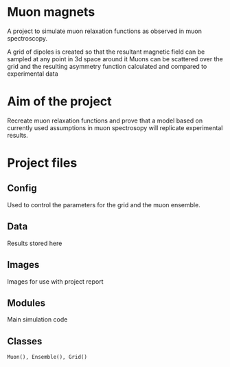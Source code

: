 # Muon magnets
A project to simulate muon relaxation functions as observed in muon spectroscopy.

A grid of dipoles is created so that the resultant magnetic field can be sampled at any point in 3d space around it
Muons can be scattered over the grid and the resulting asymmetry function calculated and compared to experimental data


# Aim of the project
Recreate muon relaxation functions and prove that a model based on currently used assumptions in muon spectrosopy will replicate experimental results.

# Project files

## Config
  Used to control the parameters for the grid and the muon ensemble.

## Data
  Results stored here
  
## Images
  Images for use with project report
  
## Modules
  Main simulation code
  ## Classes
    Muon(), Ensemble(), Grid() 

